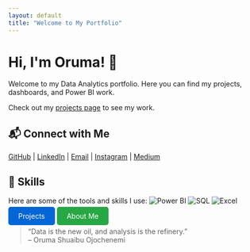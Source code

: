 ```yaml
---
layout: default
title: "Welcome to My Portfolio"
---
```


# Hi, I'm Oruma! 👋

Welcome to my Data Analytics portfolio. Here you can find my projects, dashboards, and Power BI work.

Check out my [projects page](Project.md) to see my work.
## 📬 Connect with Me
[GitHub](https://github.com/orumaa) | [LinkedIn](https://www.linkedin.com/in/shuaibu-oruma-529192138/) | [Email](mailto:orumashuaib@gmail.com) | [Instagram](https://www.instagram.com/chenemi___/?next=%2F&hl=en) | [Medium](https://medium.com/@orumashuaib)

## 💼 Skills
Here are some of the tools and skills I use:
![Power BI](https://img.shields.io/badge/Power%20BI-F2C80F?style=for-the-badge&logo=power-bi&logoColor=white)
![SQL](https://img.shields.io/badge/SQL-4479A1?style=for-the-badge&logo=sql&logoColor=white)
![Excel](https://img.shields.io/badge/Excel-217346?style=for-the-badge&logo=microsoft-excel&logoColor=white)

<a href="/projects/" style="text-decoration:none; background-color:#0366d6; color:white; padding:10px 20px; border-radius:5px;">Projects</a>
<a href="/about/" style="text-decoration:none; background-color:#28a745; color:white; padding:10px 20px; border-radius:5px;">About Me</a>

> “Data is the new oil, and analysis is the refinery.”  
> – Oruma Shuaibu Ojochenemi

